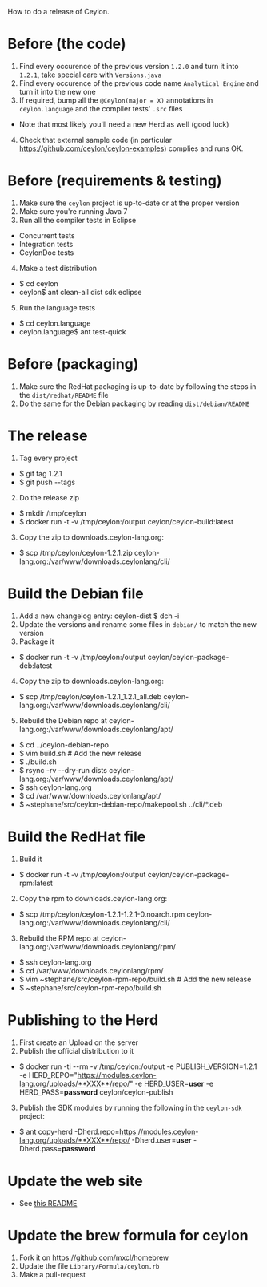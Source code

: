 How to do a release of Ceylon.

# Before (the code)

1. Find every occurence of the previous version `1.2.0` and turn it into `1.2.1`, take special care with `Versions.java`
2. Find every occurence of the previous code name `Analytical Engine` and turn it into the new one
3. If required, bump all the `@Ceylon(major = X)` annotations in `ceylon.language` and the compiler tests' `.src` files
  - Note that most likely you'll need a new Herd as well (good luck)
4. Check that external sample code (in particular https://github.com/ceylon/ceylon-examples) complies and runs OK.

# Before (requirements & testing)

1. Make sure the `ceylon` project is up-to-date or at the proper version
2. Make sure you're running Java 7
3. Run all the compiler tests in Eclipse
  - Concurrent tests
  - Integration tests
  - CeylonDoc tests
4. Make a test distribution
  -  $ cd ceylon
  -  ceylon$ ant clean-all dist sdk eclipse
5. Run the language tests
  -  $ cd ceylon.language
  -  ceylon.language$ ant test-quick

# Before (packaging)

1. Make sure the RedHat packaging is up-to-date by following the steps in the `dist/redhat/README` file
2. Do the same for the Debian packaging by reading `dist/debian/README`

# The release

1. Tag every project
  -  $ git tag 1.2.1
  -  $ git push --tags
2. Do the release zip
  -  $ mkdir /tmp/ceylon
  -  $ docker run -t -v /tmp/ceylon:/output ceylon/ceylon-build:latest
3. Copy the zip to downloads.ceylon-lang.org:
  -  $ scp /tmp/ceylon/ceylon-1.2.1.zip ceylon-lang.org:/var/www/downloads.ceylonlang/cli/

# Build the Debian file

1. Add a new changelog entry:
    ceylon-dist $ dch -i
2. Update the versions and rename some files in `debian/` to match the new version
3. Package it
  -  $ docker run -t -v /tmp/ceylon:/output ceylon/ceylon-package-deb:latest
4. Copy the zip to downloads.ceylon-lang.org:
  -  $ scp /tmp/ceylon/ceylon-1.2.1_1.2.1_all.deb ceylon-lang.org:/var/www/downloads.ceylonlang/cli/
5. Rebuild the Debian repo at ceylon-lang.org:/var/www/downloads.ceylonlang/apt/
  -  $ cd ../ceylon-debian-repo
  -  $ vim build.sh # Add the new release
  -  $ ./build.sh
  -  $ rsync -rv --dry-run dists ceylon-lang.org:/var/www/downloads.ceylonlang/apt/
  -  $ ssh ceylon-lang.org
  -  $ cd /var/www/downloads.ceylonlang/apt/
  -  $ ~stephane/src/ceylon-debian-repo/makepool.sh ../cli/*.deb

# Build the RedHat file

1. Build it
  -  $ docker run -t -v /tmp/ceylon:/output ceylon/ceylon-package-rpm:latest
2. Copy the rpm to downloads.ceylon-lang.org:
  -  $ scp /tmp/ceylon/ceylon-1.2.1-1.2.1-0.noarch.rpm ceylon-lang.org:/var/www/downloads.ceylonlang/cli/
3. Rebuild the RPM repo at ceylon-lang.org:/var/www/downloads.ceylonlang/rpm/
  -  $ ssh ceylon-lang.org
  -  $ cd /var/www/downloads.ceylonlang/rpm/
  -  $ vim ~stephane/src/ceylon-rpm-repo/build.sh # Add the new release
  -  $ ~stephane/src/ceylon-rpm-repo/build.sh

# Publishing to the Herd

1. First create an Upload on the server
2. Publish the official distribution to it
  - $ docker run -ti --rm -v /tmp/ceylon:/output -e PUBLISH_VERSION=1.2.1 -e HERD_REPO="https://modules.ceylon-lang.org/uploads/**XXX**/repo/" -e HERD_USER=**user** -e HERD_PASS=**password** ceylon/ceylon-publish
3. Publish the SDK modules by running the following in the `ceylon-sdk` project:
  - $ ant copy-herd -Dherd.repo=https://modules.ceylon-lang.org/uploads/**XXX**/repo/ -Dherd.user=**user** -Dherd.pass=**password**

# Update the web site

 - See [this README](https://github.com/ceylon/ceylon-lang.org/blob/master/RELEASE.md)

# Update the brew formula for ceylon

1. Fork it on https://github.com/mxcl/homebrew
2. Update the file `Library/Formula/ceylon.rb`
3. Make a pull-request
